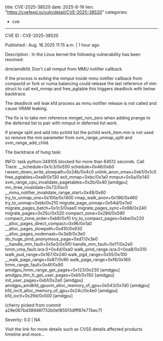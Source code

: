  
title: CVE-2025-38520
date: 2025-8-16
lien: "https://cvefeed.io/vuln/detail/CVE-2025-38520"
categories:
  - cve
---

CVE ID : CVE-2025-38520

Published :  Aug. 16
2025
11:15 a.m. | 1 hour ago

Description : In the Linux kernel
the following vulnerability has been resolved:

drm/amdkfd: Don't call mmput from MMU notifier callback

If the process is exiting
the mmput inside mmu notifier callback from
compactd or fork or numa balancing could release the last reference
of mm struct to call exit_mmap and free_pgtable
this triggers deadlock
with below backtrace.

The deadlock will leak kfd process as mmu notifier release is not called
and cause VRAM leaking.

The fix is to take mm reference mmget_non_zero when adding prange to the
deferred list to pair with mmput in deferred list work.

If prange split and add into pchild list
the pchild work_item.mm is not
used
so remove the mm parameter from svm_range_unmap_split and
svm_range_add_child.

The backtrace of hung task:

 INFO: task python:348105 blocked for more than 64512 seconds.
 Call Trace:
  __schedule+0x1c3/0x550
  schedule+0x46/0xb0
  rwsem_down_write_slowpath+0x24b/0x4c0
  unlink_anon_vmas+0xb1/0x1c0
  free_pgtables+0xa9/0x130
  exit_mmap+0xbc/0x1a0
  mmput+0x5a/0x140
  svm_range_cpu_invalidate_pagetables+0x2b/0x40 [amdgpu]
  mn_itree_invalidate+0x72/0xc0
  __mmu_notifier_invalidate_range_start+0x48/0x60
  try_to_unmap_one+0x10fa/0x1400
  rmap_walk_anon+0x196/0x460
  try_to_unmap+0xbb/0x210
  migrate_page_unmap+0x54d/0x7e0
  migrate_pages_batch+0x1c3/0xae0
  migrate_pages_sync+0x98/0x240
  migrate_pages+0x25c/0x520
  compact_zone+0x29d/0x590
  compact_zone_order+0xb6/0xf0
  try_to_compact_pages+0xbe/0x220
  __alloc_pages_direct_compact+0x96/0x1a0
  __alloc_pages_slowpath+0x410/0x930
  __alloc_pages_nodemask+0x3a9/0x3e0
  do_huge_pmd_anonymous_page+0xd7/0x3e0
  __handle_mm_fault+0x5e3/0x5f0
  handle_mm_fault+0xf7/0x2e0
  hmm_vma_fault.isra.0+0x4d/0xa0
  walk_pmd_range.isra.0+0xa8/0x310
  walk_pud_range+0x167/0x240
  walk_pgd_range+0x55/0x100
  __walk_page_range+0x87/0x90
  walk_page_range+0xf6/0x160
  hmm_range_fault+0x4f/0x90
  amdgpu_hmm_range_get_pages+0x123/0x230 [amdgpu]
  amdgpu_ttm_tt_get_user_pages+0xb1/0x150 [amdgpu]
  init_user_pages+0xb1/0x2a0 [amdgpu]
  amdgpu_amdkfd_gpuvm_alloc_memory_of_gpu+0x543/0x7d0 [amdgpu]
  kfd_ioctl_alloc_memory_of_gpu+0x24c/0x4e0 [amdgpu]
  kfd_ioctl+0x29d/0x500 [amdgpu]

(cherry picked from commit a29e067bd38946f752b0ef855f3dfff87e77bec7)

Severity: 0.0 | NA

Visit the link for more details
such as CVSS details
affected products
timeline
and more...
